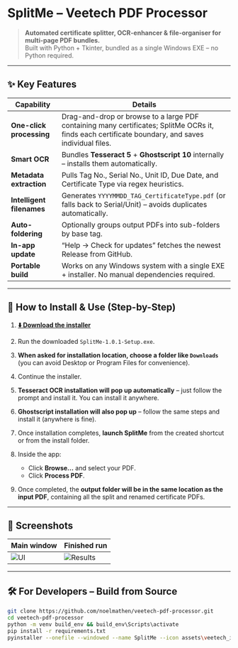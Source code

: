 # SplitMe – Veetech PDF Processor

> **Automated certificate splitter, OCR-enhancer & file-organiser for multi-page PDF bundles.**  
> Built with Python + Tkinter, bundled as a single Windows EXE – no Python required.

---

## ✨  Key Features

| Capability | Details |
|------------|---------|
| **One-click processing** | Drag-and-drop or browse to a large PDF containing many certificates; SplitMe OCRs it, finds each certificate boundary, and saves individual files. |
| **Smart OCR** | Bundles **Tesseract 5** + **Ghostscript 10** internally – installs them automatically. |
| **Metadata extraction** | Pulls Tag No., Serial No., Unit ID, Due Date, and Certificate Type via regex heuristics. |
| **Intelligent filenames** | Generates `YYYYMMDD_TAG_CertificateType.pdf` (or falls back to Serial/Unit) – avoids duplicates automatically. |
| **Auto-foldering** | Optionally groups output PDFs into sub-folders by base tag. |
| **In-app update** | “Help → Check for updates” fetches the newest Release from GitHub. |
| **Portable build** | Works on any Windows system with a single EXE + installer. No manual dependencies required. |

---

## 🚀  How to Install & Use (Step-by-Step)

1. **[⬇️ Download the installer](https://github.com/noelmathen/veetech-pdf-processor/releases/download/v1.0.1/SplitMe-1.0.1-Setup.exe)**

2. Run the downloaded `SplitMe-1.0.1-Setup.exe`.

3. **When asked for installation location, choose a folder like `Downloads`** (you can avoid Desktop or Program Files for convenience).

4. Continue the installer.

5. **Tesseract OCR installation will pop up automatically** – just follow the prompt and install it. You can install it anywhere.

6. **Ghostscript installation will also pop up** – follow the same steps and install it (anywhere is fine).

7. Once installation completes, **launch SplitMe** from the created shortcut or from the install folder.

8. Inside the app:
   - Click **Browse...** and select your PDF.
   - Click **Process PDF**.

9. Once completed, the **output folder will be in the same location as the input PDF**, containing all the split and renamed certificate PDFs.

---

## 📸  Screenshots
| Main window | Finished run |
|-------------|--------------|
| ![UI](docs/img/ui.png) | ![Results](docs/img/results.png) |

---

## 🛠️  For Developers – Build from Source

```bash
git clone https://github.com/noelmathen/veetech-pdf-processor.git
cd veetech-pdf-processor
python -m venv build_env && build_env\Scripts\activate
pip install -r requirements.txt
pyinstaller --onefile --windowed --name SplitMe --icon assets\veetech_icon.ico --add-data "assets\veetech_icon.ico;assets" --collect-submodules ocrmypdf --collect-data ocrmypdf run.py
